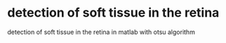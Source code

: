 #  detection of soft tissue in the retina
  detection of soft tissue in the retina in matlab with otsu algorithm 
